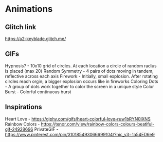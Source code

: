 # Animations

## Glitch link
https://a2-keyblade.glitch.me/



## GIFs 
Hypnosis? - 10x10 grid of circles. At each location a circle of random radius is placed (max 20)
Random Symmetry - 4 pairs of dots moving in tandem, reflective across each axis
Firework - Initially, small explosion. After rotating circles reach orgin, a bigger explosion occurs like in fireworks
Coloring Dots - A group of dots work together to color the screen in a unique style
Color Burst - Colorful continuous burst 

## Inspirations 
Heart Love - https://giphy.com/gifs/heart-colorful-love-ruw1bRYN0IXNS
Rainbow Colors - https://tenor.com/view/rainbow-colors-colours-beatiful-gif-24928696
PrivateGIF - https://www.pinterest.com/pin/310185493066699104/?nic_v3=1a54ED6e9

